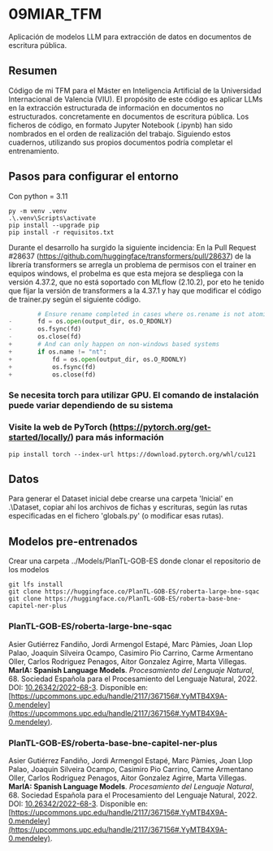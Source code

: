 # 09MIAR_TFM
Aplicación de modelos LLM para extracción de datos en documentos de escritura pública.

## Resumen
Código de mi TFM para el Máster en Inteligencia Artificial de la Universidad Internacional de Valencia (VIU). El propósito de este código es aplicar LLMs en la extracción estructurada de información en documentos no estructurados. concretamente en documentos de escritura pública. Los ficheros de código, en formato Jupyter Notebook (.ipynb) han sido nombrados en el orden de realización del trabajo. Siguiendo estos cuadernos, utilizando sus propios documentos podría completar el entrenamiento.

## Pasos para configurar el entorno
Con python = 3.11
```
py -m venv .venv
.\.venv\Scripts\activate
pip install --upgrade pip
pip install -r requisitos.txt
```
Durante el desarrollo ha surgido la siguiente incidencia:
En la Pull Request #28637 (https://github.com/huggingface/transformers/pull/28637) de la librería transformers se arregla un problema de permisos con el trainer en equipos windows, el probelma es que esta mejora se despliega con la versión 4.37.2, que no está soportado con MLflow (2.10.2), por eto he tenido que fijar la versión de transformers a la 4.37.1 y hay que modificar el código de trainer.py según el siguiente código.

```python
        # Ensure rename completed in cases where os.rename is not atomic
-       fd = os.open(output_dir, os.O_RDONLY)
-       os.fsync(fd)
-       os.close(fd)
+       # And can only happen on non-windows based systems
+       if os.name != "nt":
+           fd = os.open(output_dir, os.O_RDONLY)
+           os.fsync(fd)
+           os.close(fd)
```

### Se necesita torch para utilizar GPU. El comando de instalación puede variar dependiendo de su sistema
### Visite la web de PyTorch (https://pytorch.org/get-started/locally/) para más información
```pip install torch --index-url https://download.pytorch.org/whl/cu121```

## Datos
Para generar el Dataset inicial debe crearse una carpeta 'Inicial' en .\Dataset, copiar ahí los archivos de fichas y escrituras, según las rutas especificadas en el fichero 'globals.py' (o modificar esas rutas).

## Modelos pre-entrenados
Crear una carpeta ../Models/PlanTL-GOB-ES donde clonar el repositorio de los modelos
```
git lfs install
git clone https://huggingface.co/PlanTL-GOB-ES/roberta-large-bne-sqac
git clone https://huggingface.co/PlanTL-GOB-ES/roberta-base-bne-capitel-ner-plus
```
### PlanTL-GOB-ES/roberta-large-bne-sqac
Asier Gutiérrez Fandiño, Jordi Armengol Estapé, Marc Pàmies, Joan Llop Palao, Joaquin Silveira Ocampo, Casimiro Pio Carrino, Carme Armentano Oller, Carlos Rodriguez Penagos, Aitor Gonzalez Agirre, Marta Villegas. **MarIA: Spanish Language Models**. *Procesamiento del Lenguaje Natural*, 68. Sociedad Española para el Procesamiento del Lenguaje Natural, 2022. DOI: [10.26342/2022-68-3](https://doi.org/10.26342/2022-68-3). Disponible en: [https://upcommons.upc.edu/handle/2117/367156#.YyMTB4X9A-0.mendeley](https://upcommons.upc.edu/handle/2117/367156#.YyMTB4X9A-0.mendeley).
### PlanTL-GOB-ES/roberta-base-bne-capitel-ner-plus
Asier Gutiérrez Fandiño, Jordi Armengol Estapé, Marc Pàmies, Joan Llop Palao, Joaquin Silveira Ocampo, Casimiro Pio Carrino, Carme Armentano Oller, Carlos Rodriguez Penagos, Aitor Gonzalez Agirre, Marta Villegas. **MarIA: Spanish Language Models**. *Procesamiento del Lenguaje Natural*, 68. Sociedad Española para el Procesamiento del Lenguaje Natural, 2022. DOI: [10.26342/2022-68-3](https://doi.org/10.26342/2022-68-3). Disponible en: [https://upcommons.upc.edu/handle/2117/367156#.YyMTB4X9A-0.mendeley](https://upcommons.upc.edu/handle/2117/367156#.YyMTB4X9A-0.mendeley).

